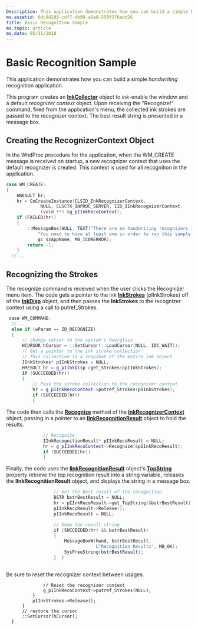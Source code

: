 ```yaml
---
Description: This application demonstrates how you can build a simple handwriting recognition application.This program creates an InkCollector object to ink-enable the window and a default recognizer context object.
ms.assetid: 6dc94293-cdf7-4b90-a5e8-559f376add26
title: Basic Recognition Sample
ms.topic: article
ms.date: 05/31/2018
---
```


# Basic Recognition Sample

This application demonstrates how you can build a simple *handwriting* recognition application.

This program creates an [**InkCollector**](inkcollector-class.md) object to *ink*-enable the window and a default *recognizer context* object. Upon receiving the "Recognize!" command, fired from the application's menu, the collected ink strokes are passed to the recognizer context. The best result string is presented in a message box.

## Creating the RecognizerContext Object

In the WndProc procedure for the application, when the WM\_CREATE message is received on startup, a new recognizer context that uses the default recognizer is created. This context is used for all recognition in the application.


```C++
case WM_CREATE:
{
    HRESULT hr;
    hr = CoCreateInstance(CLSID_InkRecognizerContext,
             NULL, CLSCTX_INPROC_SERVER, IID_IInkRecognizerContext,
             (void **) &g_pIInkRecoContext);
    if (FAILED(hr))
    {
        ::MessageBox(NULL, TEXT("There are no handwriting recognizers installed.\n"
            "You need to have at least one in order to run this sample.\nExiting."),
            gc_szAppName, MB_ICONERROR);
        return -1;
    }
  //...
```



## Recognizing the Strokes

The recognize command is received when the user clicks the Recognize! menu item. The code gets a pointer to the ink [**InkStrokes**](https://msdn.microsoft.com/library/ms703293(v=VS.85).aspx) (pIInkStrokes) off of the [**InkDisp**](inkdisp-class.md) object, and then passes the **InkStrokes** to the recognizer context using a call to putref\_Strokes.


```C++
 case WM_COMMAND:
  //...
  else if (wParam == ID_RECOGNIZE)
  {
      // change cursor to the system's Hourglass
      HCURSOR hCursor = ::SetCursor(::LoadCursor(NULL, IDC_WAIT));
      // Get a pointer to the ink stroke collection
      // This collection is a snapshot of the entire ink object
      IInkStrokes* pIInkStrokes = NULL;
      HRESULT hr = g_pIInkDisp->get_Strokes(&pIInkStrokes);
      if (SUCCEEDED(hr)) 
      {
          // Pass the stroke collection to the recognizer context
          hr = g_pIInkRecoContext->putref_Strokes(pIInkStrokes);
          if (SUCCEEDED(hr)) 
          {
```



The code then calls the [**Recognize**](/windows/desktop/api/msinkaut/nf-msinkaut-iinkrecognizercontext-recognize) method of the [**InkRecognizerContext**](inkrecognizercontext-class.md) object, passing in a pointer to an [**IInkRecognitionResult**](/windows/desktop/api/msinkaut/nn-msinkaut-iinkrecognitionresult) object to hold the results.


```C++
              // Recognize
              IInkRecognitionResult* pIInkRecoResult = NULL;
              hr = g_pIInkRecoContext->Recognize(&pIInkRecoResult);
              if (SUCCEEDED(hr)) 
              {
```



Finally, the code uses the [**IInkRecognitionResult**](/windows/desktop/api/msinkaut/nn-msinkaut-iinkrecognitionresult) object's [**TopString**](/windows/desktop/api/msinkaut/nf-msinkaut-iinkrecognitionresult-get_topstring) property retrieve the top recognition result into a string variable, releases the **IInkRecognitionResult** object, and displays the string in a message box.


```C++
                  // Get the best result of the recognition 
                  BSTR bstrBestResult = NULL;
                  hr = pIInkRecoResult->get_TopString(&bstrBestResult);
                  pIInkRecoResult->Release();
                  pIInkRecoResult = NULL;

                  // Show the result string
                  if (SUCCEEDED(hr) && bstrBestResult)
                  {
                      MessageBoxW(hwnd, bstrBestResult, 
                                  L"Recognition Results", MB_OK);
                      SysFreeString(bstrBestResult);
                  }  }
        
```



Be sure to reset the recognizer context between usages.


```
              // Reset the recognizer context
              g_pIInkRecoContext->putref_Strokes(NULL);
          }
          pIInkStrokes->Release();
      }
      // restore the cursor
      ::SetCursor(hCursor);
  }
```



 

 



